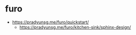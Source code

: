 # furo

-   <https://pradyunsg.me/furo/quickstart/>
    -   <https://pradyunsg.me/furo/kitchen-sink/sphinx-design/>
